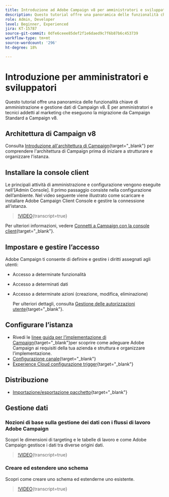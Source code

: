 ```yaml
---
title: Introduzione ad Adobe Campaign v8 per amministratori e sviluppatori.
description: Questo tutorial offre una panoramica delle funzionalità chiave di amministrazione e gestione dati di Campaign v8. È destinato agli amministratori e all’addetto marketing tecnico che eseguono la migrazione da Campaign Standard a Campaign v8.
role: Admin, Developer
level: Beginner, Experienced
jira: KT-15787
source-git-commit: 0dfe6ceee85def2f1e6daed9c7f6b87b6c453739
workflow-type: tm+mt
source-wordcount: '296'
ht-degree: 18%

---
```



# Introduzione per amministratori e sviluppatori

Questo tutorial offre una panoramica delle funzionalità chiave di amministrazione e gestione dati di Campaign v8. È per amministratori e tecnici addetti al marketing che eseguono la migrazione da Campaign Standard a Campaign v8.

## Architettura di Campaign v8

Consulta [Introduzione all&#39;architettura di Campaign](https://experienceleague.adobe.com/en/docs/campaign/campaign-v8/config/architecture/architecture){target="_blank"} per comprendere l&#39;architettura di Campaign prima di iniziare a strutturare e organizzare l&#39;istanza.


## Installare la console client

Le principali attività di amministrazione e configurazione vengono eseguite nell&#39;[Admin Console]. Il primo passaggio consiste nella configurazione dell’ambiente. Nel video seguente viene illustrato come scaricare e installare Adobe Campaign Client Console e gestire la connessione all’istanza.

>[!VIDEO](https://video.tv.adobe.com/v/335375?quality=12&learn=on){transcript=true}

Per ulteriori informazioni, vedere [Connetti a Campaign con la console client](https://experienceleague.adobe.com/en/docs/campaign/campaign-v8/new/connect){target="_blank"}.

## Impostare e gestire l’accesso

Adobe Campaign ti consente di definire e gestire i diritti assegnati agli utenti:

* Accesso a determinate funzionalità
* Accesso a determinati dati
* Accesso a determinate azioni (creazione, modifica, eliminazione)

  Per ulteriori dettagli, consulta [Gestione delle autorizzazioni utente](https://experienceleague.adobe.com/en/docs/campaign/campaign-v8/admin/permissions/manage-permissions){target="_blank"}.

## Configurare l’istanza

* Rivedi le [linee guida per l’implementazione di Campaign](https://experienceleague.adobe.com/en/docs/campaign/campaign-v8/config/implement/implement){target="_blank"}per scoprire come adeguare Adobe Campaign ai requisiti della tua azienda e struttura e organizzare l’implementazione.
* [Configurazione canale](https://experienceleague.adobe.com/en/docs/campaign/campaign-v8/send/push/push-data-collection){target="_blank"}
* [Experience Cloud configurazione trigger](https://experienceleague.adobe.com/en/docs/campaign-classic/using/integrating-with-adobe-experience-cloud/experience-triggers/about-triggers){target="_blank"}

## Distribuzione

* [Importazione/esportazione pacchetto](https://experienceleague.adobe.com/en/docs/campaign/campaign-v8/developer/packages){target="_blank"}

## Gestione dati

### Nozioni di base sulla gestione dei dati con i flussi di lavoro Adobe Campaign

Scopri le dimensioni di targeting e le tabelle di lavoro e come Adobe Campaign gestisce i dati tra diverse origini dati.

>[!VIDEO](https://video.tv.adobe.com/v/339992?quality=12&learn=on){transcript=true}


### Creare ed estendere uno schema

Scopri come creare uno schema ed estenderne uno esistente.

>[!VIDEO](https://video.tv.adobe.com/v/337939?quality=12&learn=on){transcript=true}
